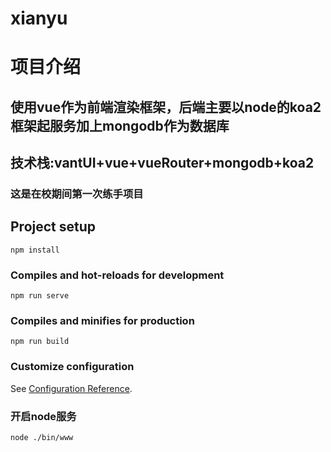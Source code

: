 # xianyu
# 项目介绍
## 使用vue作为前端渲染框架，后端主要以node的koa2框架起服务加上mongodb作为数据库
## 技术栈:vantUI+vue+vueRouter+mongodb+koa2
### 这是在校期间第一次练手项目


## Project setup
```
npm install
```

### Compiles and hot-reloads for development
```
npm run serve
```

### Compiles and minifies for production
```
npm run build
```
### Customize configuration
See [Configuration Reference](https://cli.vuejs.org/config/).

### 开启node服务
```
node ./bin/www
```


